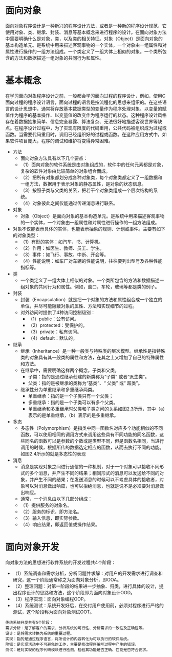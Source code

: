 # 面向对象

面向对象程序设计是一种新兴的程序设计方法，或者是一种新的程序设计规范，它使用对象、类、继承、封装、消息等基本概念来进行程序的设计。在面向对象方法中需要明确什么是对象，类，以及类的相关特征。对象（Object）是面向对象的基本构造单元。是系统中用来描述客观事物的一个实体，一个对象由一组属性和对属性进行操作的一组方法组成。一个类定义了一组大体上相似的对象。一个类所包含的方法和数据描述一组对象的共同行为和属性。



# 基本概念

在学习面向对象程序设计之前，一般都会学习面向过程的程序设计，例如，使用C面向过程的程序设计语言，面向过程的语言是按流程化的思想来组织的。在这些语言的设计思想中，通常将存放基本数据类型的变量作为程序处理对象、以变量的赋值作为程序的基本操作、以变量值的改变作为程序运行的状态。这种程序设计风格存在着数据抽象简单、信息完全暴露、算法复杂、无法很好地描述客观世界等缺点。在程序设计过程中，为了实现有限度的代码重用，公共代码被组织成为过程或函数。当需要代码重用时，调用已经组织好的过程或函数。在这种应用方式中，如果软件项目庞大，程序的调试和维护将变得异常困难。 

- 方法
  - 面向对象方法具有以下几个要点：
  - （1）面向对象的软件系统是由对象组成的，软件中的任何元素都是对象，复杂的软件对象由比较简单的对象组合而成。
  - （2）把所有对象都划分成各种对象类，每个对象类都定义了一组数据和一组方法，数据用于表示对象的静态属性，是对象的状态信息。
  - （3）按照子类与父类的关系，把若干个对象类组成一个层次结构的系统。
  - （4）对象彼此之间仅能通过传递消息进行联系。
- 对象
  - 对象（Object）是面向对象的基本构造单元。是系统中用来描述客观事物的一个实体，一个对象由一组属性和对属性进行操作的一组方法组成。
- 对象不仅能表示具体的实体，也能表示抽象的规则、计划或事件。主要有如下的对象类型：
  - （1）有形的实体：如汽车、书、计算机。
  - （2）作用：如医生、教师、员工、学生。
  - （3）事件：如飞行、事故、中断、开会等。
  - （4）性能说明：如车厂对车辆的性能说明，往往要列出型号及各种性能指标等。
- 类
  - 一个类定义了一组大体上相似的对象。一个类所包含的方法和数据描述一组对象的共同行为和属性。例如，窗口，车轮，玻璃等都是类的例子。
- 封装
  - 封装（Encapsulation）就是把一个对象的方法和属性组合成一个独立的单位，并尽可能隐蔽对象的属性、方法和实现细节的过程。
  - 对外访问时提供了4种访问控制级别：
    - （1）public：公有访问。
    - （2）protected：受保护的。
    - （3）private：私有访问。
    - （4）default：默认的。
- 继承
  - 继承（Inheritance）是一种一般类与特殊类的层次模型。继承性是指特殊类的对象具有其一般类的属性和方法，在其之上又增加了自己的特殊属性和方法。
  - 在继承中，需要明确这样两个概念，子类和父类。
    - 子类：指的是通过继承创建的新类称为“子类” 或者“派生类”。
    - 父类：指的是被继承的类称为“基类”、“ 父类” 或“ 超类”。
  - 继承性分为单重继承和多重继承两类。
    - 单重继承：指的是一个子类只有一个父类；
    - 多重继承：指的是一个子类可以有多个父类。
    - 单重继承和多重继承时父类和子类之间的关系如图2.3所示，其中（a）表示的是单重继承，（b）表示的是多重继承。
- 多态
  - ​多态性（Polymorphism）是指类中同一函数名对应多个功能相似的不同函数，可以使用相同的调用方式来调用这些具有不同功能的同名函数，这些同名的函数可以是参数的个数或是类型不同，但是函数名相同，当进行调用的时候，根据所传的数据选定相应的函数，从而去执行不同的功能。如图2.4所示的就是多态性的表现
- 消息
  - 消息是实现对象之间进行通信的一种机制，对于一个对象可以接收不同形式的多个消息，并产生不同的结果；相同形式的消息可以发送给不同的对象，并产生不同的结果；在发送消息的时候可以不考虑具体的接收者，对象可以对消息做出响应，也可以拒绝消息，也就是说不是必须要对消息做出响应。
  - 通常，一个消息由以下几部分组成：
  - （1）提供服务的对象名。
  - （2）服务的标识，即方法名。
  - （3）输入信息，即实际参数。
  - （4）响应结果，即返回值或操作结果。



# 面向对象开发

向对象方法的思想进行软件系统的开发过程共4个阶段：

- （1）系统调查和需求分析，分析问题并求解：对用户的开发需求进行调查和研究，这一个阶段通常称之为面向对象分析，即OOA。
- （2）整理问题：对第一阶段的结果进一步抽象、归类，进行具体的设计，提出程序设计的思路和方法，这个阶段即为面向对象设计OOD。
- （3）程序实现：面向对象编程OOP。
- （4）系统测试：系统开发好后，在交付用户使用前，必须对程序进行严格的测试，这个阶段称为面向对象测试OOT。

```
传统系统开发共有5个阶段：
需求分析：是了解客户的需求、分析系统的可行性、分析需求的一致性及正确性等。
设计：是将需求转换为系统的重要过程。
实现：指的是通过程序语言，将所设计的内容转化为可以执行的软件系统。
除错：是实现活动中不可避免的工作，主要是修改程序编写过程中产生的错误。 
测试：是对实现的程序代码模块进行检测，检验其功能是否正确、性能是否符合要求。
```





